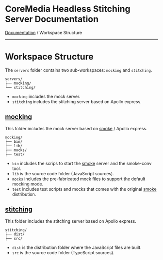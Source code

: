 # CoreMedia Headless Stitching Server Documentation

[Documentation](../README.md) / Workspace Structure

---

# Workspace Structure

The `servers` folder contains two sub-workspaces: `mocking` and `stitching`.

```
servers/
├── mocking/
└── stitching/
```

- `mocking` includes the mock server.
- `stitching` includes the stitching server based on Apollo express.
 
## [mocking](../../../servers/mocking)

This folder includes the mock server based on [smoke](https://github.com/sinedied/smoke) / Apollo express.

```
mocking/
├── bin/
├── lib/
├── mocks/
├── test/
```

- `bin` includes the scrips to start the [smoke](https://github.com/sinedied/smoke) server and the smoke-conv tool.
- `lib` is the source code folder (JavaScript sources).
- `mocks` includes the pre-fabricated mock files to support the default mocking mode.
- `test` includes test scripts and mocks that comes with the original [smoke](https://github.com/sinedied/smoke) distribution.

## [stitching](../../../servers/stitching)

This folder includes the stitching server based on Apollo express.

```
stitching/
├── dist/
├── src/
```

- `dist` is the distribution folder where the JavaScript files are built.
- `src` is the source code folder (TypeScript sources).
